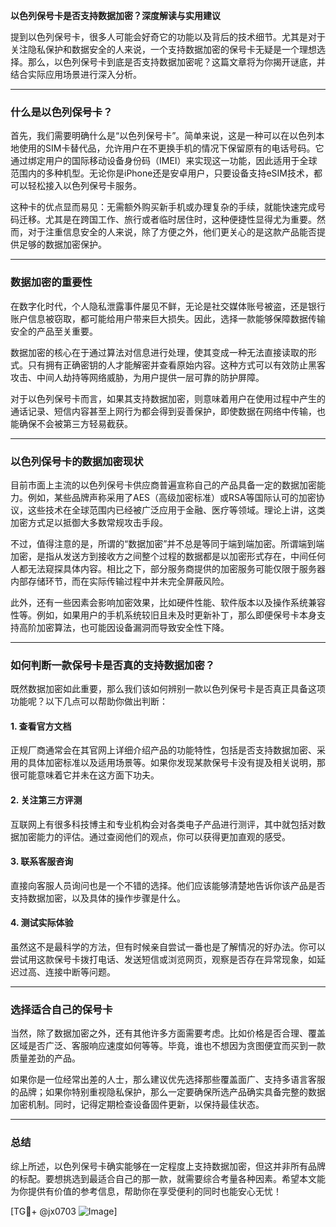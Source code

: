 **以色列保号卡是否支持数据加密？深度解读与实用建议**

提到以色列保号卡，很多人可能会好奇它的功能以及背后的技术细节。尤其是对于关注隐私保护和数据安全的人来说，一个支持数据加密的保号卡无疑是一个理想选择。那么，以色列保号卡到底是否支持数据加密呢？这篇文章将为你揭开谜底，并结合实际应用场景进行深入分析。

---

### **什么是以色列保号卡？**

首先，我们需要明确什么是“以色列保号卡”。简单来说，这是一种可以在以色列本地使用的SIM卡替代品，允许用户在不更换手机的情况下保留原有的电话号码。它通过绑定用户的国际移动设备身份码（IMEI）来实现这一功能，因此适用于全球范围内的多种机型。无论你是iPhone还是安卓用户，只要设备支持eSIM技术，都可以轻松接入以色列保号卡服务。

这种卡的优点显而易见：无需额外购买新手机或办理复杂的手续，就能快速完成号码迁移。尤其是在跨国工作、旅行或者临时居住时，这种便捷性显得尤为重要。然而，对于注重信息安全的人来说，除了方便之外，他们更关心的是这款产品能否提供足够的数据加密保护。

---

### **数据加密的重要性**

在数字化时代，个人隐私泄露事件屡见不鲜，无论是社交媒体账号被盗，还是银行账户信息被窃取，都可能给用户带来巨大损失。因此，选择一款能够保障数据传输安全的产品至关重要。

数据加密的核心在于通过算法对信息进行处理，使其变成一种无法直接读取的形式。只有拥有正确密钥的人才能解密并查看原始内容。这种方式可以有效防止黑客攻击、中间人劫持等网络威胁，为用户提供一层可靠的防护屏障。

对于以色列保号卡而言，如果其支持数据加密，则意味着用户在使用过程中产生的通话记录、短信内容甚至上网行为都会得到妥善保护，即使数据在网络中传输，也能确保不会被第三方轻易截获。

---

### **以色列保号卡的数据加密现状**

目前市面上主流的以色列保号卡供应商普遍宣称自己的产品具备一定的数据加密能力。例如，某些品牌声称采用了AES（高级加密标准）或RSA等国际认可的加密协议，这些技术在全球范围内已经被广泛应用于金融、医疗等领域。理论上讲，这类加密方式足以抵御大多数常规攻击手段。

不过，值得注意的是，所谓的“数据加密”并不总是等同于端到端加密。所谓端到端加密，是指从发送方到接收方之间整个过程的数据都是以加密形式存在，中间任何人都无法窥探具体内容。相比之下，部分服务商提供的加密服务可能仅限于服务器内部存储环节，而在实际传输过程中并未完全屏蔽风险。

此外，还有一些因素会影响加密效果，比如硬件性能、软件版本以及操作系统兼容性等。例如，如果用户的手机系统较旧且未及时更新补丁，那么即便保号卡本身支持高阶加密算法，也可能因设备漏洞而导致安全性下降。

---

### **如何判断一款保号卡是否真的支持数据加密？**

既然数据加密如此重要，那么我们该如何辨别一款以色列保号卡是否真正具备这项功能呢？以下几点可以帮助你做出判断：

#### **1. 查看官方文档**
正规厂商通常会在其官网上详细介绍产品的功能特性，包括是否支持数据加密、采用的具体加密标准以及适用场景等。如果你发现某款保号卡没有提及相关说明，那很可能意味着它并未在这方面下功夫。

#### **2. 关注第三方评测**
互联网上有很多科技博主和专业机构会对各类电子产品进行测评，其中就包括对数据加密能力的评估。通过查阅他们的观点，你可以获得更加直观的感受。

#### **3. 联系客服咨询**
直接向客服人员询问也是一个不错的选择。他们应该能够清楚地告诉你该产品是否支持数据加密，以及具体的操作步骤是什么。

#### **4. 测试实际体验**
虽然这不是最科学的方法，但有时候亲自尝试一番也是了解情况的好办法。你可以尝试用这款保号卡拨打电话、发送短信或浏览网页，观察是否存在异常现象，如延迟过高、连接中断等问题。

---

### **选择适合自己的保号卡**

当然，除了数据加密之外，还有其他许多方面需要考虑。比如价格是否合理、覆盖区域是否广泛、客服响应速度如何等等。毕竟，谁也不想因为贪图便宜而买到一款质量差劲的产品。

如果你是一位经常出差的人士，那么建议优先选择那些覆盖面广、支持多语言客服的品牌；如果你特别重视隐私保护，那么一定要确保所选产品确实具备完整的数据加密机制。同时，记得定期检查设备固件更新，以保持最佳状态。

---

### **总结**

综上所述，以色列保号卡确实能够在一定程度上支持数据加密，但这并非所有品牌的标配。要想挑选到最适合自己的那一款，就需要综合考量各种因素。希望本文能为你提供有价值的参考信息，帮助你在享受便利的同时也能安心无忧！

[TG💪+ @jx0703 ![Image](https://github.com/user-attachments/assets/dbca1d08-cadb-493c-b0ec-ad6f7a83f270)]